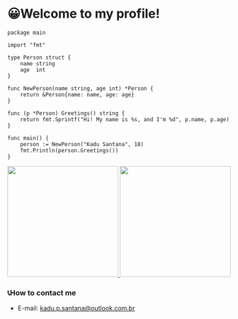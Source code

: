 # 😀Welcome to my profile!

```
package main

import "fmt"

type Person struct {
    name string
    age  int
}

func NewPerson(name string, age int) *Person {
    return &Person{name: name, age: age}
}

func (p *Person) Greetings() string {
    return fmt.Sprintf("Hi! My name is %s, and I'm %d", p.name, p.age)
}

func main() {
    person := NewPerson("Kadu Santana", 18)
    fmt.Println(person.Greetings())
}

```
<div>
  <a href="https://github.com/KaduSantanaDev/SantanaDEVbr">
  <img height="250em" src="https://github-readme-stats.vercel.app/api/top-langs/?username=KaduSantanaDev&langs_count=8&theme=radical"/>
  <img height="250em" src="https://github-readme-stats.vercel.app/api?username=KaduSantanaDev&show_icons=true&theme=radical"/>
  </a>

</div>

### 📞How to contact me

- E-mail: kadu.p.santana@outlook.com.br
